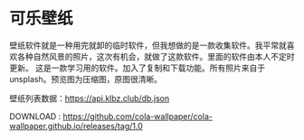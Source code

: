 # 可乐壁纸

壁纸软件就是一种用完就卸的临时软件，但我想做的是一款收集软件。我平常就喜欢各种自然风景的照片，这次有机会，就做了这款软件。里面的软件由本人不定时更新。 这是一款学习用的软件。加入了复制和下载功能。所有照片来自于unsplash。预览图为压缩图，原图很清晰。

壁纸列表数据：https://api.klbz.club/db.json

DOWNLOAD : https://github.com/cola-wallpaper/cola-wallpaper.github.io/releases/tag/1.0
